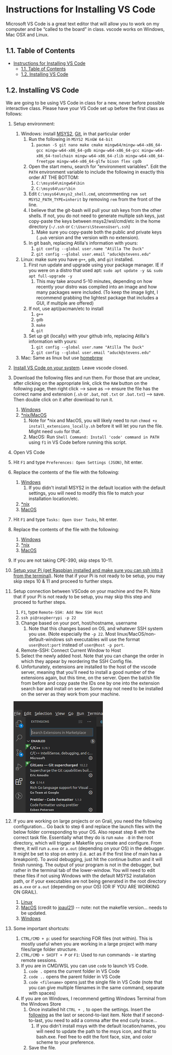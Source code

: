 # Instructions for Installing VS Code

Microsoft VS Code is a great text editor that will allow you to work on my computer and be “called to the board” in class.
vscode works on Windows, Mac OSX and Linux.

## 1.1. Table of Contents

- [Instructions for Installing VS Code](#instructions-for-installing-vs-code)
  - [1.1. Table of Contents](#11-table-of-contents)
  - [1.2. Installing VS Code](#12-installing-vs-code)

## 1.2. Installing VS Code

We are going to be using VS Code in class for a new, never before possible interactive class.
Please have your VS Code set up before the first class as follows:

1. Setup environment:
   1. Windows: install [MSYS2](https://www.msys2.org/), [Git](https://git-scm.com/downloads), in that particular order
      1. Run the following in `MSYS2 MinGW 64-bit`
         1. `pacman -S git nano make cmake mingw64/mingw-w64-x86_64-gcc mingw-w64-x86_64-gdb mingw-w64-x86_64-gcc mingw-w64-x86_64-toolchain mingw-w64-x86_64-zlib mingw-w64-x86_64-freetype mingw-w64-x86_64-glfw bison flex cgdb`
      2. Open the start menu, search for "environment variables". Edit the `PATH` environment variable to include the following in exactly this order AT THE BOTTOM:
         1. `C:\msys64\mingw64\bin`
         2. `C:\msys64\usr\bin`
      3. Edit `C:\msys64\msys2_shell.cmd`, uncommenting `rem set MSYS2_PATH_TYPE=inherit` by removing `rem` from the front of the line.
      4. I believe that the git-bash will pull your ssh keys from the other shells. If not, you do not need to generate multiple ssh keys, just copy-paste the keys between msys2/wsl/cmd/etc in the home directory (`~/.ssh` or `C:\Users\StevensUser\.ssh`)
         1. Make sure you copy-paste both the public and private keys (`.pub` version and the version with no extension).
      5. In git bash, replacing Atilla's information with yours:
         1. `git config --global user.name "Atilla The Duck"`
         2. `git config --global user.email "aduck@stevens.edu"`
   2. Linux: make sure you have `g++`, `gdb`, and `git` installed.
      1. First run update and upgrade using your package manager. IE if you were on a distro that used apt: `sudo apt update -y && sudo apt full-upgrade -y`
         1. This may take around 5-10 minutes, depending on how recently your distro was compiled into an image and how many packages were included. (To keep the image light, I recommend grabbing the lightest package that includes a GUI, if multiple are offered)
      2. If not, use apt/pacman/etc to install
         1. `g++`
         2. `gdb`
         3. `make`
         4. `git`
      3. Set up git (locally) with your github info, replacing Atilla's information with yours:
         1. `git config --global user.name "Atilla The Duck"`
         2. `git config --global user.email "aduck@stevens.edu"`
   3. Mac: Same as linux but use [homebrew](https://brew.sh/)
2. [Install VS Code on your system](https://code.visualstudio.com/download). Leave vscode closed.
3. Download the following files and run them. For those that are unclear, after clicking on the appropriate link, click the `RAW` button on the following page, then right click --> save as --> ensure the file has the correct name and extension (`.sh` or `.bat`, not `.txt` or `.bat.txt`) --> save. Then double click on it after download to run it.
   1. [Windows](files/vscodeinstructions/install_extensions_locally.bat)
   2. [\*nix/MacOS](files/vscodeinstructions/install_extensions_locally.sh)
      1. Note for \*nix and MacOS, you will likely need to run `chmod +x install_extensions_locally.sh` before it will let you run the file. Might need `sudo` for that.
      2. MacOS: Run `Shell Command: Install 'code' command in PATH` using `f1` in VS Code before running this script.
4. Open VS Code
5. Hit `F1` and type `Preferences: Open Settings (JSON)`, hit enter.
6. Replace the contents of the file with the following:
   1. [Windows](files/vscodeinstructions/settings_WINDOWS.json)
      1. If you didn't install MSYS2 in the default location with the default settings, you will need to modify this file to match your installation location/etc.
   2. [\*nix](files/vscodeinstructions/settings__NIX.json)
   3. [MacOS](files/vscodeinstructions/settings_macos.json)
7. Hit `F1` and type `Tasks: Open User Tasks`, hit enter.
8. Replace the contents of the file with the following:
   1. [Windows](files/vscodeinstructions/tasks_hardcoded/tasks_WINDOWS.json)
   2. [\*nix](files/vscodeinstructions/tasks_hardcoded/tasks_nix.json)
   3. [MacOS](files/vscodeinstructions/tasks_hardcoded/tasks_macos.json)
9. If you are not taking CPE-390, skip steps 10-11.
10. [Setup your Pi (get Raspbian installed and make sure you can ssh into it from the terminal)](Setting%20Up%20Raspberry%20Pi%20For%20CPE-390.md). Note that if your Pi is not ready to be setup, you may skip steps 10 & 11 and proceed to further steps.
11. Setup connection between VSCode on your machine and the Pi. Note that if your Pi is not ready to be setup, you may skip this step and proceed to further steps.

    1. `F1`, type `Remote-SSH: Add New SSH Host`
    2. `ssh pi@raspberrypi -p 22`
    3. Change based on your port, host/hostname, username
       1. Note that this changes based on OS, and whatever SSH system you use. (Note especially the `-p 22`. Most linux/MacOS/non-default-windows ssh executables will use the format `user@host:port` instead of `user@host -p port`.
    4. Remote-SSH: Connect Current Window to Host
    5. Select the newly added host. Note that you can change the order in which they appear by reordering the SSH Config file.
    6. Unfortunately, extensions are installed to the host of the vscode server, meaning that you’ll need to install a good number of the extensions again, but this time, on the server. Open the bat/sh file from before and copy paste the IDs one by one into the extension search bar and install on server. Some may not need to be installed on the server as they work from your machine.

    ![1.png](files/vscodeinstructions/1.png)

12. If you are working on large projects or on Grail, you need the following configuration... Go back to step 6 and replace the launch files with the below folder corresponding to your OS. Also repeat step 8 with the correct task file. Essentially what they do is run `make -B` in the root directory, which will trigger a Makefile you create and configure. From there, it will run `a.exe` or `a.out` (depending on your OS) in the debugger. It might be set to stop on entry (i.e. act as if the first line of main has a breakpoint). To avoid debugging, just hit the continue button and it will finish running. The output of your program is not in the debugger, but rather in the terminal tab of the lower-window. You will need to edit these files if not using Windows with the default MSYS2 installation path, or if your executables are not being generated in the root directory as `a.exe` or `a.out` (depending on your OS) (OR IF YOU ARE WORKING ON GRAIL).

    1. [Linux](files/vscodeinstructions/.vscode_LINUX/)
    2. [MacOS](files/vscodeinstructionse/.vscode_MACOS/) (credit to [jpaul21](https://github.com/jpaul21)) -- note: not the makefile version... needs to be updated.
    3. [Windows](files/vscodeinstructions/.vscode_WINDOWS/)

13. Some important shortcuts:
    1. `CTRL/CMD + p`: used for searching FOR files (not within). This is mostly useful when you are working in a large project with many files/large folder structure.
    2. `CTRL/CMD + SHIFT + P` or `F1`: Used to run commands - ie starting remote sessions.
    3. If you are in CMD/WSL you can use `code` to launch VS Code.
       1. `code .` opens the current folder in VS Code
       2. `code ..` opens the parent folder in VS Code
       3. `code <filename>` opens just the single file in VS Code (note that you can give multiple filenames in the same command, separate with spaces)
    4. If you are on Windows, I recommend getting Windows Terminal from the Windows Store
       1. Once installed hit `CTRL + ,` to open the settings. Insert the [following](files/vscodeinstructions/Windows_Terminal_Prefs_FRAGMENT.json) as the last or second-to-last item. Note that if second-to-last, you need to add a comma after the end curly brace…
          1. If you didn’t install msys with the default location/names, you will need to update the path to the msys icon, and that to bash.exe. Feel free to edit the font face, size, and color scheme to your preference.
       2. Save the file.
